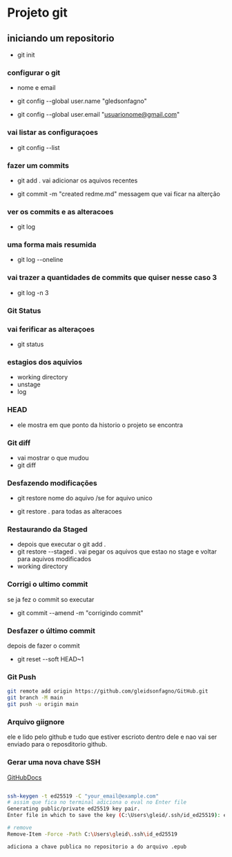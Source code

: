 # Projeto git

## iniciando um repositorio

- git init

### configurar o git

- nome e email

- git config --global user.name "gledsonfagno"

- git config --global user.email "<usuarionome@gmail.com>"

### vai listar as configuraçoes

- git config --list

### fazer um commits

- git add . vai adicionar os aquivos recentes

- git commit -m "created redme.md" messagem que vai ficar na alterção

### ver os commits e as alteracoes

- git log

### uma forma mais resumida

- git log --oneline

### vai trazer a quantidades de commits que quiser nesse caso 3

- git log -n 3

### Git Status

### vai ferificar as alteraçoes

- git status

### estagios dos aquivios

- working directory
- unstage
- log

### HEAD

- ele mostra  em que ponto da historio o projeto se encontra

### Git diff

- vai mostrar o que mudou
- git diff

### Desfazendo modificações

- git restore nome do aquivo /se for aquivo unico

- git restore . para todas as alteracoes

### Restaurando da Staged

- depois que executar o git add .
- git restore --staged .
vai pegar os aquivos que estao no stage e voltar para aquivos modificados
- working directory

### Corrigi o ultimo commit

se ja fez o commit so executar

- git commit --amend -m "corrigindo commit"

### Desfazer o último commit

depois de fazer o commit

- git reset --soft HEAD~1

### Git Push

```bash
git remote add origin https://github.com/gleidsonfagno/GitHub.git
git branch -M main
git push -u origin main
```

### Arquivo giignore

ele e lido pelo github e tudo que estiver escrioto dentro dele e nao vai ser enviado para o reposditorio github.

### Gerar uma nova chave SSH

[GitHubDocs](https://docs.github.com/pt/authentication/connecting-to-github-with-ssh/generating-a-new-ssh-key-and-adding-it-to-the-ssh-agent#about-ssh-key-passphrases
)

```bash

ssh-keygen -t ed25519 -C "your_email@example.com"
# assim que fica no terminal adiciona o eval no Enter file
Generating public/private ed25519 key pair.
Enter file in which to save the key (C:\Users\gleid/.ssh/id_ed25519): eval $(ssh-agent -s)

# remove 
Remove-Item -Force -Path C:\Users\gleid\.ssh\id_ed25519

adiciona a chave publica no repositorio a do arquivo .epub
```
